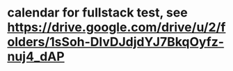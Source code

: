 # calendar for fullstack test, see https://drive.google.com/drive/u/2/folders/1sSoh-DlvDJdjdYJ7BkqOyfz-nuj4_dAP
